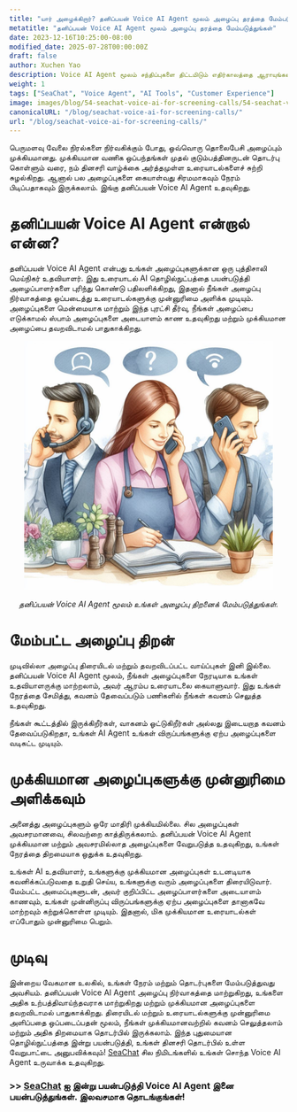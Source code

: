 ```yaml
---
title: "யார் அழைக்கிறார்? தனிப்பயன் Voice AI Agent மூலம் அழைப்பு தரத்தை மேம்படுத்துங்கள்"
metatitle: "தனிப்பயன் Voice AI Agent மூலம் அழைப்பு தரத்தை மேம்படுத்துங்கள்"
date: 2023-12-16T10:25:00-08:00
modified_date: 2025-07-28T00:00:00Z
draft: false
author: Xuchen Yao
description: Voice AI Agent மூலம் சந்திப்புகளை திட்டமிடும் எதிர்காலத்தை ஆராயுங்கள், AI மற்றும் இயற்கை மொழி செயலாக்கம் ஒருங்கிணைந்த 24/7 தீர்வு, திறமையான மற்றும் மென்மையான சந்திப்பு முன்பதிவுக்கு.
weight: 1
tags: ["SeaChat", "Voice Agent", "AI Tools", "Customer Experience"]
image: images/blog/54-seachat-voice-ai-for-screening-calls/54-seachat-voice-ai-for-screening-calls.png
canonicalURL: "/blog/seachat-voice-ai-for-screening-calls/"
url: "/blog/seachat-voice-ai-for-screening-calls/"
---
```


பெருமளவு வேலை நிரல்களை நிர்வகிக்கும் போது, ஒவ்வொரு தொலைபேசி அழைப்பும் முக்கியமானது. முக்கியமான வணிக ஒப்பந்தங்கள் முதல் குடும்பத்தினருடன் தொடர்பு கொள்ளும் வரை, நம் தினசரி வாழ்க்கை அர்த்தமுள்ள உரையாடல்களைச் சுற்றி சுழல்கிறது. ஆனால் பல அழைப்புகளை கையாள்வது சிரமமாகவும் நேரம் பிடிப்பதாகவும் இருக்கலாம். இங்கு தனிப்பயன் Voice AI Agent உதவுகிறது.

# தனிப்பயன் Voice AI Agent என்றால் என்ன?

தனிப்பயன் Voice AI Agent என்பது உங்கள் அழைப்புகளுக்கான ஒரு புத்திசாலி மெய்நிகர் உதவியாளர். இது உரையாடல் AI தொழில்நுட்பத்தை பயன்படுத்தி அழைப்பாளர்களை புரிந்து கொண்டு பதிலளிக்கிறது, இதனால் நீங்கள் அழைப்பு நிர்வாகத்தை ஒப்படைத்து உரையாடல்களுக்கு முன்னுரிமை அளிக்க முடியும். அழைப்புகளை மென்மையாக மாற்றும் இந்த புரட்சி தீர்வு, நீங்கள் அழைப்பை எடுக்காமல் ஸ்பாம் அழைப்புகளை அடையாளம் காண உதவுகிறது மற்றும் முக்கியமான அழைப்பை தவறவிடாமல் பாதுகாக்கிறது.

<center>
<img height="450px" src="/images/blog/50x-all-seachat-agents/transfer-to-and-from-ai-agent.jpeg" alt="தனிப்பயன் Voice AI Agent மூலம் உங்கள் அழைப்பு திறனைக் மேம்படுத்துங்கள்."/>

*தனிப்பயன் Voice AI Agent மூலம் உங்கள் அழைப்பு திறனைக் மேம்படுத்துங்கள்.*
</center>

# மேம்பட்ட அழைப்பு திறன்

முடிவில்லா அழைப்பு திரையிடல் மற்றும் தவறவிடப்பட்ட வாய்ப்புகள் இனி இல்லை. தனிப்பயன் Voice AI Agent மூலம், நீங்கள் அழைப்புகளை நேரடியாக உங்கள் உதவியாளருக்கு மாற்றலாம், அவர் ஆரம்ப உரையாடலை கையாளுவார். இது உங்கள் நேரத்தை சேமித்து, கவனம் தேவைப்படும் பணிகளில் நீங்கள் கவனம் செலுத்த உதவுகிறது.

நீங்கள் கூட்டத்தில் இருக்கிறீர்கள், வாகனம் ஓட்டுகிறீர்கள் அல்லது இடையறாத கவனம் தேவைப்படுகிறதா, உங்கள் AI Agent உங்கள் விருப்பங்களுக்கு ஏற்ப அழைப்புகளை வடிகட்ட முடியும்.

# முக்கியமான அழைப்புகளுக்கு முன்னுரிமை அளிக்கவும்

அனைத்து அழைப்புகளும் ஒரே மாதிரி முக்கியமில்லை. சில அழைப்புகள் அவசரமானவை, சிலவற்றை காத்திருக்கலாம். தனிப்பயன் Voice AI Agent முக்கியமான மற்றும் அவசரமில்லாத அழைப்புகளை வேறுபடுத்த உதவுகிறது, உங்கள் நேரத்தை திறமையாக ஒதுக்க உதவுகிறது.

உங்கள் AI உதவியாளர், உங்களுக்கு முக்கியமான அழைப்புகள் உடனடியாக கவனிக்கப்படுவதை உறுதி செய்ய, உங்களுக்கு வரும் அழைப்புகளை திரையிடுவார். மேம்பட்ட அமைப்புகளுடன், அவர் குறிப்பிட்ட அழைப்பாளர்களை அடையாளம் காணவும், உங்கள் முன்னிருப்பு விருப்பங்களுக்கு ஏற்ப அழைப்புகளை தானாகவே மாற்றவும் கற்றுக்கொள்ள முடியும். இதனால், மிக முக்கியமான உரையாடல்கள் எப்போதும் முன்னுரிமை பெறும்.

# முடிவு

இன்றைய வேகமான உலகில், உங்கள் நேரம் மற்றும் தொடர்புகளை மேம்படுத்துவது அவசியம். தனிப்பயன் Voice AI Agent அழைப்பு நிர்வாகத்தை மாற்றுகிறது, உங்களை அதிக உற்பத்திவாய்ந்தவராக மாற்றுகிறது மற்றும் முக்கியமான அழைப்புகளை தவறவிடாமல் பாதுகாக்கிறது. திரையிடல் மற்றும் உரையாடல்களுக்கு முன்னுரிமை அளிப்பதை ஒப்படைப்பதன் மூலம், நீங்கள் முக்கியமானவற்றில் கவனம் செலுத்தலாம் மற்றும் அதிக திறமையாக தொடர்பில் இருக்கலாம். இந்த புதுமையான தொழில்நுட்பத்தை இன்று பயன்படுத்தி, உங்கள் தினசரி தொடர்பில் உள்ள வேறுபாட்டை அனுபவிக்கவும்! [SeaChat](https://chat.seasalt.ai/?utm_source=blog) சில நிமிடங்களில் உங்கள் சொந்த Voice AI Agent உருவாக்க உதவுகிறது.

### >> [SeaChat](https://chat.seasalt.ai/?utm_source=blog) ஐ இன்று பயன்படுத்தி Voice AI Agent இனை பயன்படுத்துங்கள். இலவசமாக தொடங்குங்கள்!
